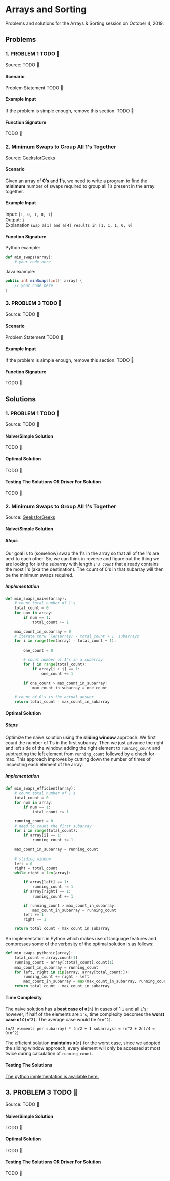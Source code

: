 # Arrays and Sorting

Problems and solutions for the Arrays & Sorting session on October 4, 2019.

## Problems

### 1. PROBLEM 1 TODO :bug:

Source: TODO :bug:

#### Scenario

Problem Statement TODO :bug:

#### Example Input

If the problem is simple enough, remove this section. TODO :bug:

#### Function Signature

TODO :bug:

### 2. Minimum Swaps to Group All 1's Together

Source: [GeeksforGeeks](https://www.geeksforgeeks.org/minimum-swaps-required-group-1s-together/)

#### Scenario

Given an array of **0’s** and **1’s**, we need to write a program to find the 
**minimum** number of swaps required to group all 1’s present in the array 
together.

#### Example Input

Input: `[1, 0, 1, 0, 1]`  
Output: `1`  
Explanation `swap a[1] and a[4] results in [1, 1, 1, 0, 0]`

#### Function Signature

Python example:

```python
def min_swaps(array):
    # your code here
```

Java example:

```java
public int minSwaps(int[] array) {
    // your code here
}
```

### 3. PROBLEM 3 TODO :bug:

Source: TODO :bug:

#### Scenario

Problem Statement TODO :bug:

#### Example Input

If the problem is simple enough, remove this section. TODO :bug:

#### Function Signature

TODO :bug:

## Solutions

### 1. PROBLEM 1 TODO :bug:

Source: TODO :bug:

#### Naive/Simple Solution

TODO :bug:

#### Optimal Solution

TODO :bug:

#### Testing The Solutions OR Driver For Solution

TODO :bug:

### 2. Minimum Swaps to Group All 1's Together

Source: [GeeksforGeeks](https://www.geeksforgeeks.org/minimum-swaps-required-group-1s-together/)

#### Naive/Simple Solution

##### Steps

Our goal is to (somehow) swap the 1's in the array so that all of the 1's are 
next to each other. So, we can think in reverse and figure out the thing we are 
looking for is the subarray with length *`1's count`* that already contains the 
most 1's (aka the destination). The count of 0's in that subarray will then be 
the minimum swaps required.

##### Implementation

```python
def min_swaps_naive(array):
    # count total number of 1's
    total_count = 0
    for num in array:
        if num == 1:
            total_count += 1
    
    max_count_in_subarray = 0
    # iterate thru `len(array) - total_count + 1` subarrays
    for i in range(len(array) - total_count + 1):
        
        one_count = 0

        # count number of 1's in a subarray
        for j in range(total_count):
            if array[i + j] == 1:
                one_count += 1
        
        if one_count > max_count_in_subarray:
            max_count_in_subarray = one_count

    # count of 0's is the actual answer
    return total_count - max_count_in_subarray
```

#### Optimal Solution

##### Steps

Optimize the naive solution using the **sliding window** approach. We first 
count the number of 1's in the first subarray. Then we just advance the right 
and left side of the window, adding the right element to `running_count` and 
subtracting the left element from `running_count` followed by a check for max. 
This approach improves by cutting down the number of times of inspecting each 
element of the array.

##### Implementation

```python
def min_swaps_efficient(array):
    # count total number of 1's
    total_count = 0
    for num in array:
        if num == 1:
            total_count += 1

    running_count = 0
    # need to count the first subarray
    for i in range(total_count):
        if array[i] == 1:
            running_count += 1
    
    max_count_in_subarray = running_count
    
    # sliding window
    left = 0
    right = total_count
    while right < len(array):

        if array[left] == 1:
            running_count -= 1
        if array[right] == 1:
            running_count += 1

        if running_count > max_count_in_subarray:
            max_count_in_subarray = running_count
        left += 1
        right += 1

    return total_count - max_count_in_subarray
```

An implementation in Python which makes use of language features and compresses 
some of the verbosity of the optimal solution is as follows:

```python
def min_swaps_pythonic(array):
    total_count = array.count(1)
    running_count = array[:total_count].count(1)
    max_count_in_subarray = running_count
    for left, right in zip(array, array[total_count:]):
        running_count += right - left
        max_count_in_subarray = max(max_count_in_subarray, running_count)
    return total_count - max_count_in_subarray
```

#### Time Complexity

The naive solution has a **best case of `O(n)`** in cases of 1 `1` and all `1`'s; 
however, if half of the elements are `1's`, time complexity becomes the **worst 
case of `O(n^2)`**.
The average case would be `O(n^2)`.

`(n/2 elements per subarray) * (n/2 + 1 subarrays) = (n^2 + 2n)/4 = O(n^2)`

The efficient solution **maintains `O(n)`** for the worst case, since we adopted the 
sliding window approach, every element will only be accessed at most twice 
during calculation of `running_count`.

#### Testing The Solutions

[The python implementation is available here.](./min-group1s/min-group1s.py)

## 3. PROBLEM 3 TODO :bug:

Source: TODO :bug:

#### Naive/Simple Solution 

TODO :bug:

#### Optimal Solution

TODO :bug:

#### Testing The Solutions OR Driver For Solution

TODO :bug:


